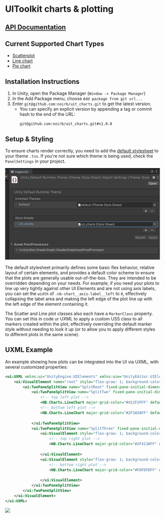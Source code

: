 # UIToolkit charts & plotting

## [API Documentation](./.github/doc/)

## Current Supported Chart Types
* [Scatterplot](./.github/doc/nbcharts-Scatterplot.md)
* [Line chart](./.github/doc/nbcharts-LineChart.md)
* [Pie chart](./.github/doc/nbcharts-PieChart.md)

## Installation Instructions
1. In Unity, open the Package Manager (`Window -> Package Manager`)
2. In the Add Package menu, choose `Add package from git url...`
3. Enter `git@github.com:noirb/uit_charts.git` to get the latest version.
    * You can specify an explicit version by appending a tag or commit hash to the end of the URL:
      ```
      git@github.com:noirb/uit_charts.git#v1.0.0
      ```

## Setup & Styling
To ensure charts render correctly, you need to add the [default stylesheet](https://github.com/noirb/UIT_Charts/blob/main/Runtime/styles/uit_charts.uss) to your theme `.tss`. If you're not sure which theme is being used, check the `PanelSettings` in your project.

![](./.github/doc/img/add_stylesheet.png)

The default stylesheet primarily defines some basic flex behavior, relative layout of certain elements, and provides a default color scheme to ensure that the plots are generally usable out-of-the-box. They are intended to be overridden depending on your needs. For example, if you need your plots to line up very tightly against other UI Elements and are not using axis labels, you can set the `width` of `.nb-chart__axis-label__left` to `0`, effectively collapsing the label area and making the left edge of the plot line up with the left edge of the element containing it.

The Scatter and Line plot classes also each have a `MarkerClass` property. You can set this in code ur UXML to apply a custom USS class to all markers created within the plot, effectively overriding the default marker style without needing to look it up (or to allow you to apply different styles to different plots in the same scene).

## UXML Example

An example showing how plots can be integrated into the UI via UXML, with several customized properties:
```xml
<ui:UXML xmlns:ui="UnityEngine.UIElements" xmlns:uie="UnityEditor.UIElements" xsi="http://www.w3.org/2001/XMLSchema-instance" engine="UnityEngine.UIElements" editor="UnityEditor.UIElements" noNamespaceSchemaLocation="../../../UIElementsSchema/UIElements.xsd" editor-extension-mode="False">
    <ui:VisualElement name="root" style="flex-grow: 1; background-color: rgba(0, 0, 0, 0); width: 100%; height: 100%;">
        <ui:TwoPaneSplitView name="SplitRoot" fixed-pane-initial-dimension="600" picking-mode="Ignore" fixed-pane-index="1" orientation="Horizontal" style="background-color: rgba(43, 62, 62, 0); width: 100%; height: 100%; flex-shrink: 0;">
            <ui:TwoPaneSplitView name="SplitTwo" fixed-pane-initial-dimension="600" picking-mode="Ignore" fixed-pane-index="1" orientation="Vertical" style="background-color: rgba(43, 62, 62, 0); width: 100%; height: 100%; flex-shrink: 0;">
                <!-- top left plot -->
                <NB.Charts.LineChart major-grid-color="#412F2FFF" default-data-color="#802F2FFF" color-palette="C_Pastels" axis-label-left="Left Label" axis-label-right="Right Label" show-markers="false" marker-class="nb-chart-lineplot__marker-square" style="height: 256px; transform-origin: center;" />
                <!-- bottom left plot -->
                <NB.Charts.LineChart major-grid-color="#2F3A5AFF" default-data-color="#802F2FFF" color-palette="C_Solarized" axis-label-left="Left Label" axis-label-right="Right Label" show-markers="false" marker-class="nb-chart-lineplot__marker-square" style="height: 256px; transform-origin: center;" />

            </ui:TwoPaneSplitView>
            <ui:TwoPaneSplitView name="SplitThree" fixed-pane-initial-dimension="600" picking-mode="Ignore" fixed-pane-index="1" orientation="Vertical" style="background-color: rgba(43, 62, 62, 0); width: 100%; height: 100%; flex-shrink: 0;">
                <ui:VisualElement style="flex-grow: 1; background-color: rgba(0, 49, 101, 0.67); width: 100%; height: 256px; max-width: 100%; max-height: 100%;">
                    <!-- top right plot -->
                    <NB.Charts.LineChart major-grid-color="#2F413AFF" default-data-color="#802F2FFF" color-palette="C_Tableau10" axis-label-left="Left Label" axis-label-right="Right Label" show-markers="false" marker-class="nb-chart-lineplot__marker-square" style="height: 256px; transform-origin: center;" />

                </ui:VisualElement>
                <ui:VisualElement style="flex-grow: 1; background-color: rgba(0, 49, 101, 0.67); width: 100%; height: 256px; max-width: 100%; max-height: 100%;">
                    <!-- bottom right plot -->
                    <NB.Charts.LineChart major-grid-color="#FDFDFDFF" default-data-color="#802F2FFF" color-palette="C_Geometry" axis-label-left="Left Label" axis-label-right="Right Label" show-markers="false" marker-class="nb-chart-lineplot__marker-square" major-grid-line-width="1" style="height: 256px; transform-origin: center;" />

                </ui:VisualElement>
            </ui:TwoPaneSplitView>
        </ui:TwoPaneSplitView>
    </ui:VisualElement>
</ui:UXML>
```

![](./.github/doc/img/plot_example.gif)